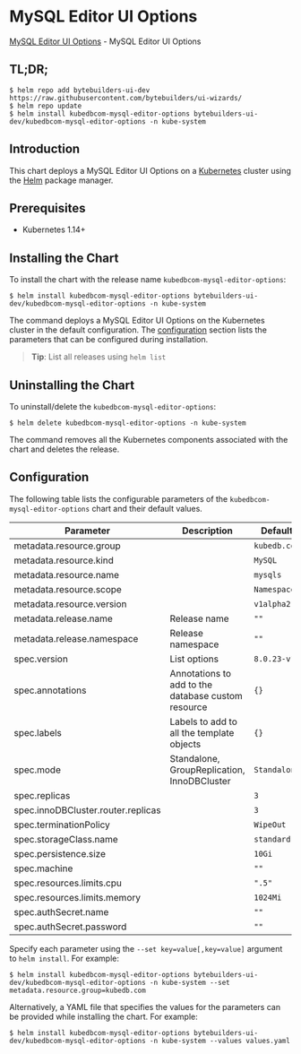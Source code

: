 # MySQL Editor UI Options

[MySQL Editor UI Options](https://byte.builders) - MySQL Editor UI Options

## TL;DR;

```console
$ helm repo add bytebuilders-ui-dev https://raw.githubusercontent.com/bytebuilders/ui-wizards/
$ helm repo update
$ helm install kubedbcom-mysql-editor-options bytebuilders-ui-dev/kubedbcom-mysql-editor-options -n kube-system
```

## Introduction

This chart deploys a MySQL Editor UI Options on a [Kubernetes](http://kubernetes.io) cluster using the [Helm](https://helm.sh) package manager.

## Prerequisites

- Kubernetes 1.14+

## Installing the Chart

To install the chart with the release name `kubedbcom-mysql-editor-options`:

```console
$ helm install kubedbcom-mysql-editor-options bytebuilders-ui-dev/kubedbcom-mysql-editor-options -n kube-system
```

The command deploys a MySQL Editor UI Options on the Kubernetes cluster in the default configuration. The [configuration](#configuration) section lists the parameters that can be configured during installation.

> **Tip**: List all releases using `helm list`

## Uninstalling the Chart

To uninstall/delete the `kubedbcom-mysql-editor-options`:

```console
$ helm delete kubedbcom-mysql-editor-options -n kube-system
```

The command removes all the Kubernetes components associated with the chart and deletes the release.

## Configuration

The following table lists the configurable parameters of the `kubedbcom-mysql-editor-options` chart and their default values.

|             Parameter              |                    Description                     |   Default    |
|------------------------------------|----------------------------------------------------|--------------|
| metadata.resource.group            |                                                    | `kubedb.com` |
| metadata.resource.kind             |                                                    | `MySQL`      |
| metadata.resource.name             |                                                    | `mysqls`     |
| metadata.resource.scope            |                                                    | `Namespaced` |
| metadata.resource.version          |                                                    | `v1alpha2`   |
| metadata.release.name              | Release name                                       | `""`         |
| metadata.release.namespace         | Release namespace                                  | `""`         |
| spec.version                       | List options                                       | `8.0.23-v1`  |
| spec.annotations                   | Annotations to add to the database custom resource | `{}`         |
| spec.labels                        | Labels to add to all the template objects          | `{}`         |
| spec.mode                          | Standalone, GroupReplication, InnoDBCluster        | `Standalone` |
| spec.replicas                      |                                                    | `3`          |
| spec.innoDBCluster.router.replicas |                                                    | `3`          |
| spec.terminationPolicy             |                                                    | `WipeOut`    |
| spec.storageClass.name             |                                                    | `standard`   |
| spec.persistence.size              |                                                    | `10Gi`       |
| spec.machine                       |                                                    | `""`         |
| spec.resources.limits.cpu          |                                                    | `".5"`       |
| spec.resources.limits.memory       |                                                    | `1024Mi`     |
| spec.authSecret.name               |                                                    | `""`         |
| spec.authSecret.password           |                                                    | `""`         |


Specify each parameter using the `--set key=value[,key=value]` argument to `helm install`. For example:

```console
$ helm install kubedbcom-mysql-editor-options bytebuilders-ui-dev/kubedbcom-mysql-editor-options -n kube-system --set metadata.resource.group=kubedb.com
```

Alternatively, a YAML file that specifies the values for the parameters can be provided while
installing the chart. For example:

```console
$ helm install kubedbcom-mysql-editor-options bytebuilders-ui-dev/kubedbcom-mysql-editor-options -n kube-system --values values.yaml
```
